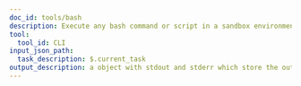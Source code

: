 ```yaml
---
doc_id: tools/bash
description: Execute any bash command or script in a sandbox environment.
tool:
  tool_id: CLI
input_json_path:
  task_description: $.current_task
output_description: a object with stdout and stderr which store the output of stdout and stderr during execution.
---
```




